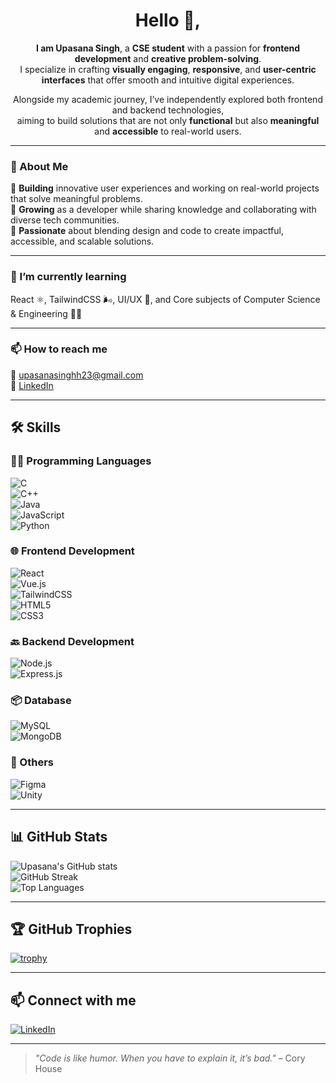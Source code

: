 <h1 align="center">Hello 👋,</h1>

<p align="center">
  <b>I am Upasana Singh</b>, a <b>CSE student</b> with a passion for <b>frontend development</b> and <b>creative problem-solving</b>.<br>
  I specialize in crafting <b>visually engaging</b>, <b>responsive</b>, and <b>user-centric interfaces</b> that offer smooth and intuitive digital experiences.
</p>

<p align="center">
  Alongside my academic journey, I’ve independently explored both frontend and backend technologies,<br>
  aiming to build solutions that are not only <b>functional</b> but also <b>meaningful</b> and <b>accessible</b> to real-world users.
</p>

---

### 🚀 About Me  
🧩 **Building** innovative user experiences and working on real-world projects that solve meaningful problems.  
🌱 **Growing** as a developer while sharing knowledge and collaborating with diverse tech communities.  
🎨 **Passionate** about blending design and code to create impactful, accessible, and scalable solutions.

---

### 🌱 I’m currently learning  
React ⚛️, TailwindCSS 🌬️, UI/UX 🎨, and Core subjects of Computer Science & Engineering 👩‍💻

---

### 📫 How to reach me  
📧 [upasanasinghh23@gmail.com](mailto:upasanasinghh23@gmail.com)  
🔗 [LinkedIn](https://www.linkedin.com/in/upasana-singh-0826372a9)

---


## 🛠️ Skills

### 👨‍💻 Programming Languages  
![C](https://img.shields.io/badge/c-00599C?style=flat&logo=c&logoColor=white)  
![C++](https://img.shields.io/badge/c++-00599C?style=flat&logo=c%2B%2B&logoColor=white)  
![Java](https://img.shields.io/badge/java-007396?style=flat&logo=java&logoColor=white)  
![JavaScript](https://img.shields.io/badge/javascript-F7DF1E?style=flat&logo=javascript&logoColor=black)  
![Python](https://img.shields.io/badge/python-3776AB?style=flat&logo=python&logoColor=white)

### 🌐 Frontend Development  
![React](https://img.shields.io/badge/react-61DAFB?style=flat&logo=react&logoColor=black)  
![Vue.js](https://img.shields.io/badge/vuejs-4FC08D?style=flat&logo=vue.js&logoColor=white)  
![TailwindCSS](https://img.shields.io/badge/tailwindcss-38B2AC?style=flat&logo=tailwind-css&logoColor=white)  
![HTML5](https://img.shields.io/badge/html5-E34F26?style=flat&logo=html5&logoColor=white)  
![CSS3](https://img.shields.io/badge/css3-1572B6?style=flat&logo=css3&logoColor=white)

### 🔙 Backend Development  
![Node.js](https://img.shields.io/badge/node.js-339933?style=flat&logo=node.js&logoColor=white)  
![Express.js](https://img.shields.io/badge/express.js-000000?style=flat&logo=express&logoColor=white)

### 📦 Database  
![MySQL](https://img.shields.io/badge/mysql-4479A1?style=flat&logo=mysql&logoColor=white)  
![MongoDB](https://img.shields.io/badge/mongodb-47A248?style=flat&logo=mongodb&logoColor=white)

### 🧩 Others  
![Figma](https://img.shields.io/badge/figma-F24E1E?style=flat&logo=figma&logoColor=white)  
![Unity](https://img.shields.io/badge/unity-000000?style=flat&logo=unity&logoColor=white)

---

## 📊 GitHub Stats  
![Upasana's GitHub stats](https://github-readme-stats.vercel.app/api?username=Upasana-1204&show_icons=true&theme=tokyonight)  
![GitHub Streak](https://github-readme-streak-stats.herokuapp.com/?user=Upasana-1204&theme=tokyonight)  
![Top Languages](https://github-readme-stats.vercel.app/api/top-langs/?username=Upasana-1204&layout=compact&theme=tokyonight)

---

## 🏆 GitHub Trophies  
[![trophy](https://github-profile-trophy.vercel.app/?username=Upasana-1204&theme=algolia)](https://github.com/ryo-ma/github-profile-trophy)

---

## 📫 Connect with me  
[![LinkedIn](https://img.shields.io/badge/linkedin-%230077B5.svg?style=flat&logo=linkedin&logoColor=white)](https://www.linkedin.com/in/upasana-singh-0826372a9)  

---

> *"Code is like humor. When you have to explain it, it’s bad."* – Cory House

